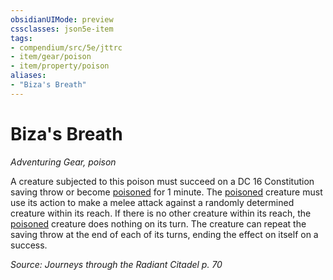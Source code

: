 ```yaml
---
obsidianUIMode: preview
cssclasses: json5e-item
tags:
- compendium/src/5e/jttrc
- item/gear/poison
- item/property/poison
aliases: 
- "Biza's Breath"
---
```

# Biza's Breath
*Adventuring Gear, poison*  


A creature subjected to this poison must succeed on a DC 16 Constitution saving throw or become [poisoned](rules/conditions.md#poisoned) for 1 minute. The [poisoned](rules/conditions.md#poisoned) creature must use its action to make a melee attack against a randomly determined creature within its reach. If there is no other creature within its reach, the [poisoned](rules/conditions.md#poisoned) creature does nothing on its turn. The creature can repeat the saving throw at the end of each of its turns, ending the effect on itself on a success.

*Source: Journeys through the Radiant Citadel p. 70*